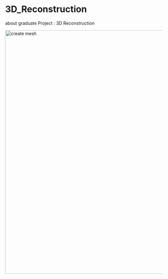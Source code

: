 # 3D_Reconstruction
about graduate Project : 3D Reconstruction

<img width="777" alt="create mesh" src="https://github.com/kmk9846/3D_Reconstruction/assets/127466463/5de80a70-d426-47e2-98ce-d4b99a4d5ff2">
